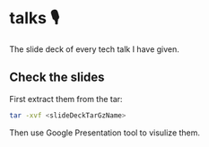 # talks 🎙️

The slide deck of every tech talk I have given.

## Check the slides

First extract them from the tar:

```bash
tar -xvf <slideDeckTarGzName>
```

Then use Google Presentation tool to visulize them.
